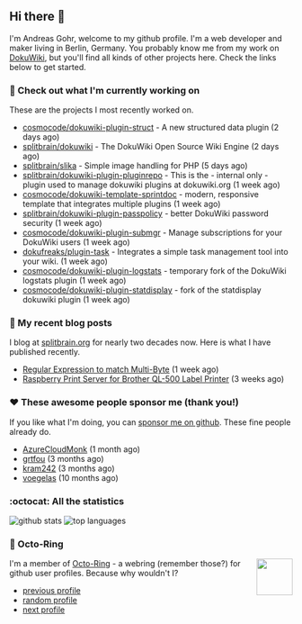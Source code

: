 ## Hi there :wave:

I'm Andreas Gohr, welcome to my github profile. I'm a web developer and maker living in Berlin, Germany. You probably know me from my work on [DokuWiki](https://github.com/splitbrain/dokuwiki), but you'll find all kinds of other projects here. Check the links below to get started.

### :hammer: Check out what I'm currently working on

These are the projects I most recently worked on.


- [cosmocode/dokuwiki-plugin-struct](https://github.com/cosmocode/dokuwiki-plugin-struct) - A new structured data plugin (2 days ago)
- [splitbrain/dokuwiki](https://github.com/splitbrain/dokuwiki) - The DokuWiki Open Source Wiki Engine (2 days ago)
- [splitbrain/slika](https://github.com/splitbrain/slika) - Simple image handling for PHP (5 days ago)
- [splitbrain/dokuwiki-plugin-pluginrepo](https://github.com/splitbrain/dokuwiki-plugin-pluginrepo) - This is the - internal only - plugin used to manage dokuwiki plugins at dokuwiki.org (1 week ago)
- [cosmocode/dokuwiki-template-sprintdoc](https://github.com/cosmocode/dokuwiki-template-sprintdoc) - modern, responsive template that integrates multiple plugins (1 week ago)
- [splitbrain/dokuwiki-plugin-passpolicy](https://github.com/splitbrain/dokuwiki-plugin-passpolicy) - better DokuWiki password security (1 week ago)
- [cosmocode/dokuwiki-plugin-submgr](https://github.com/cosmocode/dokuwiki-plugin-submgr) - Manage subscriptions for your DokuWiki users (1 week ago)
- [dokufreaks/plugin-task](https://github.com/dokufreaks/plugin-task) - Integrates a simple task management tool into your wiki. (1 week ago)
- [cosmocode/dokuwiki-plugin-logstats](https://github.com/cosmocode/dokuwiki-plugin-logstats) - temporary fork of the DokuWiki logstats plugin (1 week ago)
- [cosmocode/dokuwiki-plugin-statdisplay](https://github.com/cosmocode/dokuwiki-plugin-statdisplay) - fork of the statdisplay dokuwiki plugin (1 week ago)

### :scroll: My recent blog posts

I blog at [splitbrain.org](https://www.splitbrain.org) for nearly two decades now. Here is what I have published recently.


- [Regular Expression to match Multi-Byte](https://www.splitbrain.org/blog/2020-09/03-regexp_to_match_multibyte_character) (1 week ago)
- [Raspberry Print Server for Brother QL-500 Label Printer](https://www.splitbrain.org/blog/2020-08/18-raspberry_print_server_for_brother_ql-500_label_printer_no_cups) (3 weeks ago)

### :hearts:️ These awesome people sponsor me (thank you!)

If you like what I'm doing, you can [sponsor me on github](https://github.com/sponsors/splitbrain). These fine people already do.


- [AzureCloudMonk](https://github.com/AzureCloudMonk) (1 month ago)
- [grtfou](https://github.com/grtfou) (3 months ago)
- [kram242](https://github.com/kram242) (3 months ago)
- [voegelas](https://github.com/voegelas) (10 months ago)

### :octocat: All the statistics

 ![github stats](https://github-readme-stats.vercel.app/api?username=splitbrain&show_icons=true&hide_title=true)
![top languages](https://github-readme-stats.vercel.app/api/top-langs/?username=splitbrain&layout=compact)


### :octopus: Octo-Ring

<img width="64" height="65" src="https://octo-ring.com/static/img/octo.png" align="right" alt="">

I'm a member of [Octo-Ring](https://octo-ring.com/) - a webring (remember those?) for github user profiles. Because why wouldn't I? 

* [previous profile](https://octo-ring.com/p/splitbrain/prev)
* [random profile](https://octo-ring.com/p/splitbrain/random)
* [next profile](https://octo-ring.com/p/splitbrain/next)

